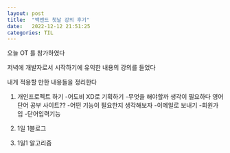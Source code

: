 ```yaml
---
layout: post
title:  "백엔드 첫날 강의 후기"
date:   2022-12-12 21:51:25
categories: TIL
---
```


오늘 OT 를 참가하였다

저녁에 개발자로서 시작하기에 유익한 내용의 강의를 들었다

내게 적용할 만한 내용들을 정리한다

1. 개인프로젝트 하기
-어도비 XD로 기획하기
-무엇을 해야할까 생각이 필요하다 영어 단어 공부 사이트??
-어떤 기능이 필요한지 생각해보자 
-이메일로 보내기
-회원가입
-단어입력기능


2. 1일 1블로그

3. 1일1 알고리즘
